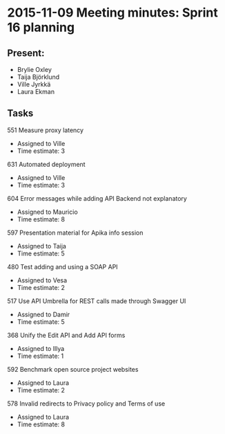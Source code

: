 # 2015-11-09 Meeting minutes: Sprint 16 planning

## Present:
* Brylie Oxley
* Taija Björklund
* Ville Jyrkkä
* Laura Ekman

## Tasks
551	Measure proxy latency
* Assigned to Ville
* Time estimate:  3

631 Automated deployment
* Assigned to Ville
* Time estimate:  3

604 Error messages while adding API Backend not explanatory
* Assigned to Mauricio
* Time estimate:  8

597 Presentation material for Apika info session
* Assigned to Taija
* Time estimate:  5

480 Test adding and using a SOAP API
* Assigned to Vesa
* Time estimate:  2

517 Use API Umbrella for REST calls made through Swagger UI
* Assigned to Damir
* Time estimate:  5

368 Unify the Edit API and Add API forms
* Assigned to Illya
* Time estimate:  1

592 Benchmark open source project websites
* Assigned to Laura
* Time estimate:  2

578 Invalid redirects to Privacy policy  and Terms of use
* Assigned to Laura
* Time estimate: 8
